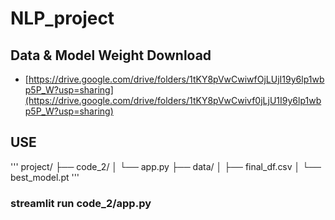 # NLP_project

## Data & Model Weight Download
- [https://drive.google.com/drive/folders/1tKY8pVwCwiwfOjLUjI19y6lp1wbp5P_W?usp=sharing](https://drive.google.com/drive/folders/1tKY8pVwCwivf0jLjU1I9y6lp1wbp5P_W?usp=sharing)

## USE

'''
project/
├── code_2/
│   └── app.py
├── data/
│   ├── final_df.csv
│   └── best_model.pt
'''

### streamlit run code_2/app.py
